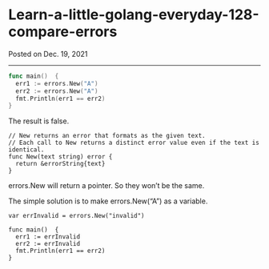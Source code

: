# Learn-a-little-golang-everyday-128-compare-errors

Posted on Dec. 19, 2021

---

```go
func main()  {
  err1 := errors.New("A")
  err2 := errors.New("A")
  fmt.Println(err1 == err2)
}
```

The result is false.
```
// New returns an error that formats as the given text.
// Each call to New returns a distinct error value even if the text is identical.
func New(text string) error {
  return &errorString{text}
}
```

errors.New will return a pointer. So they won’t be the same.

The simple solution is to make errors.New(“A”) as a variable.

```
var errInvalid = errors.New("invalid")

func main()  {
  err1 := errInvalid
  err2 := errInvalid
  fmt.Println(err1 == err2)
}
```
